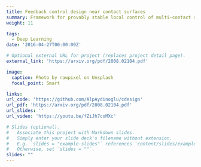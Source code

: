```yaml
---
title: Feedback control design near contact surfaces
summary: Framework for provably stable local control of multi-contact robotic systems, directly utilizing force measurements   <br /> **Related Publications:** <br /> **Stabilization of Complementarity Systems via Contact-Aware Controllers (TRO 2021)**  <br /> **Contact-Aware Controller Design for Complementarity Systems (ICRA 2020)**
weight: 11

tags:
  - Deep Learning
date: '2016-04-27T00:00:00Z'

# Optional external URL for project (replaces project detail page).
external_link: 'https://arxiv.org/pdf/2008.02104.pdf'

image:
  caption: Photo by rawpixel on Unsplash
  focal_point: Smart

links:
url_code: 'https://github.com/AlpAydinoglu/cdesign'
url_pdf: 'https://arxiv.org/pdf/2008.02104.pdf'
url_slides: ''
url_video: 'https://youtu.be/fZiJh7coMXc'

# Slides (optional).
#   Associate this project with Markdown slides.
#   Simply enter your slide deck's filename without extension.
#   E.g. `slides = "example-slides"` references `content/slides/example-slides.md`.
#   Otherwise, set `slides = ""`.
slides: ""
---
```

